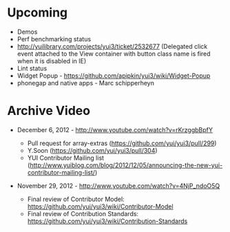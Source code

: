 # Upcoming
* Demos
* Perf benchmarking status
* http://yuilibrary.com/projects/yui3/ticket/2532677 (Delegated click event attached to the View container with button class name is fired when it is disabled in IE)
* Lint status
* Widget Popup - https://github.com/apipkin/yui3/wiki/Widget-Popup
* phonegap and native apps - Marc schipperheyn

# Archive Video
* December 6, 2012 - http://www.youtube.com/watch?v=rKrzggbBpfY
    * Pull request for array-extras (https://github.com/yui/yui3/pull/299)
    * Y.Soon (https://github.com/yui/yui3/pull/304)
    * YUI Contributor Mailing list (http://www.yuiblog.com/blog/2012/12/05/announcing-the-new-yui-contributor-mailing-list/)

* November 29, 2012 - http://www.youtube.com/watch?v=4NjP_ndoO5Q
    * Final review of Contributor Model: https://github.com/yui/yui3/wiki/Contributor-Model
    * Final review of Contribution Standards: https://github.com/yui/yui3/wiki/Contribution-Standards